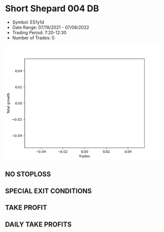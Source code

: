 # Short Shepard 004 DB 
- Symbol: ES1y1d
- Date Range: 07/19/2021 - 07/08/2022
- Trading Period: 7:20-12:30
- Number of Trades: 0

![Plot](ShortShepard004DBES1y1d.png)
## NO STOPLOSS









## SPECIAL EXIT CONDITIONS 


## TAKE PROFIT











## DAILY TAKE PROFITS




























